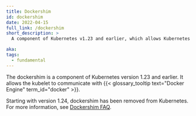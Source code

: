 ```yaml
---
title: Dockershim
id: dockershim
date: 2022-04-15
full_link: /dockershim
short_description: >
  A component of Kubernetes v1.23 and earlier, which allows Kubernetes system components to communicate with Docker Engine.

aka:
tags:
  - fundamental
---
```


The dockershim is a component of Kubernetes version 1.23 and earlier. It allows the kubelet
to communicate with {{< glossary_tooltip text="Docker Engine" term_id="docker" >}}.

<!--more-->

Starting with version 1.24, dockershim has been removed from Kubernetes. For more information, see [Dockershim FAQ](/dockershim).
